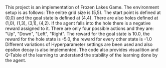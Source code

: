 This project is an implementation of Frozen Lakes Game. The environment setup is as follows: The enitre grid size is (5,5). 
The start point is defined at (0,0) and the goal state is defined at (4,4). There are also holes defined at (1,0), (1,3), (3,1), (4,2). 
If the agent falls into the hole there is a negative reward assigned to it. 
There are only four possible actions and they are: "Up", "Down", "Left", "Right".
The reward for the goal state is 10.0, the reward for the hole state is -5.0, the reward for every other state is -1.0 
Different variations of Hyperparameter settings are been used and also epsilon decay is also implemented. 
The code also provides visualition and Q-Table of the learning to understand the stability of the learning done by the agent.
